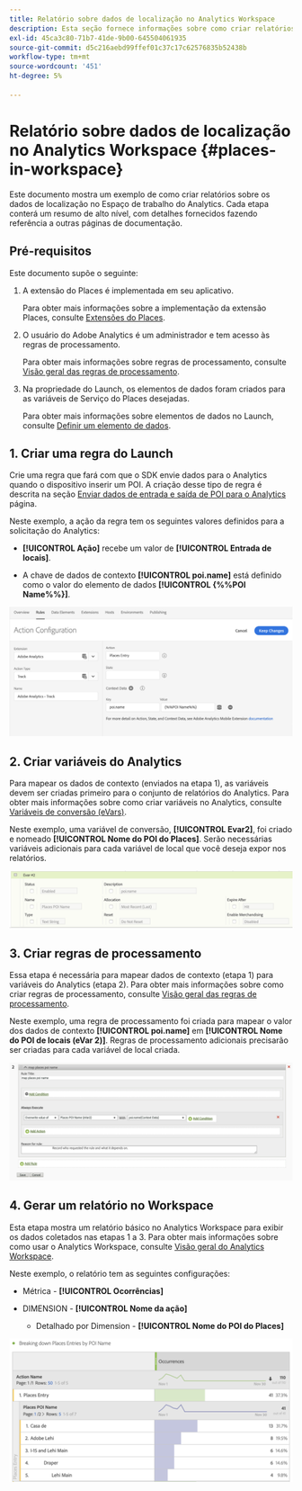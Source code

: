 ```yaml
---
title: Relatório sobre dados de localização no Analytics Workspace
description: Esta seção fornece informações sobre como criar relatórios sobre dados de localização no Analytics Workspace.
exl-id: 45ca3c80-71b7-41de-9b00-645504061935
source-git-commit: d5c216aebd99ffef01c37c17c62576835b52438b
workflow-type: tm+mt
source-wordcount: '451'
ht-degree: 5%

---
```


# Relatório sobre dados de localização no Analytics Workspace {#places-in-workspace}

Este documento mostra um exemplo de como criar relatórios sobre os dados de localização no Espaço de trabalho do Analytics. Cada etapa conterá um resumo de alto nível, com detalhes fornecidos fazendo referência a outras páginas de documentação.

## Pré-requisitos

Este documento supõe o seguinte:

1. A extensão do Places é implementada em seu aplicativo.

   Para obter mais informações sobre a implementação da extensão Places, consulte [Extensões do Places](/help/places-ext-aep-sdks/places-extension/places-extension.md).

1. O usuário do Adobe Analytics é um administrador e tem acesso às regras de processamento.

   Para obter mais informações sobre regras de processamento, consulte [Visão geral das regras de processamento](https://experienceleague.adobe.com/docs/analytics/admin/admin-tools/manage-report-suites/edit-report-suite/report-suite-general/c-processing-rules/processing-rules.html).

1. Na propriedade do Launch, os elementos de dados foram criados para as variáveis de Serviço do Places desejadas.

   Para obter mais informações sobre elementos de dados no Launch, consulte [Definir um elemento de dados](/help/use-places-launch-workflow/define-data-elements.md).


## 1. Criar uma regra do Launch

Crie uma regra que fará com que o SDK envie dados para o Analytics quando o dispositivo inserir um POI. A criação desse tipo de regra é descrita na seção [Enviar dados de entrada e saída de POI para o Analytics](/help/use-places-with-other-solutions/places-adobe-analytics/use-places-adobe-analytics.md) página.

Neste exemplo, a ação da regra tem os seguintes valores definidos para a solicitação do Analytics:

* **[!UICONTROL Ação]** recebe um valor de **[!UICONTROL Entrada de locais]**.

* A chave de dados de contexto **[!UICONTROL poi.name]** está definido como o valor do elemento de dados **[!UICONTROL {%%POI Name%%}]**.

![&quot;definir uma ação&quot;](/help/assets/pt-setAction.png)

## 2. Criar variáveis do Analytics

Para mapear os dados de contexto (enviados na etapa 1), as variáveis devem ser criadas primeiro para o conjunto de relatórios do Analytics. Para obter mais informações sobre como criar variáveis no Analytics, consulte [Variáveis de conversão (eVars)](https://experienceleague.adobe.com/docs/analytics/implementation/vars/page-vars/evar.html?lang=pt-BR).

Neste exemplo, uma variável de conversão, **[!UICONTROL Evar2]**, foi criado e nomeado **[!UICONTROL Nome do POI do Places]**. Serão necessárias variáveis adicionais para cada variável de local que você deseja expor nos relatórios.

![&quot;criar uma variável do analytics&quot;](/help/assets/aa-evar.png)

## 3. Criar regras de processamento

Essa etapa é necessária para mapear dados de contexto (etapa 1) para variáveis do Analytics (etapa 2). Para obter mais informações sobre como criar regras de processamento, consulte [Visão geral das regras de processamento](https://experienceleague.adobe.com/docs/analytics/admin/admin-tools/manage-report-suites/edit-report-suite/report-suite-general/c-processing-rules/processing-rules.html).

Neste exemplo, uma regra de processamento foi criada para mapear o valor dos dados de contexto **[!UICONTROL poi.name]** em **[!UICONTROL Nome do POI de locais (eVar 2)]**. Regras de processamento adicionais precisarão ser criadas para cada variável de local criada.

![&quot;criar uma regra de processamento&quot;](/help/assets/aa-processing-rule.png)

## 4. Gerar um relatório no Workspace

Esta etapa mostra um relatório básico no Analytics Workspace para exibir os dados coletados nas etapas 1 a 3. Para obter mais informações sobre como usar o Analytics Workspace, consulte [Visão geral do Analytics Workspace](https://experienceleague.adobe.com/docs/analytics/analyze/analysis-workspace/home.html?lang=pt-BR).

Neste exemplo, o relatório tem as seguintes configurações:

* Métrica - **[!UICONTROL Ocorrências]**

* DIMENSION - **[!UICONTROL Nome da ação]**

   * Detalhado por Dimension - **[!UICONTROL Nome do POI do Places]**

![&quot;criar um relatório no espaço de trabalho&quot;](/help/assets/aa-workspace.png)
